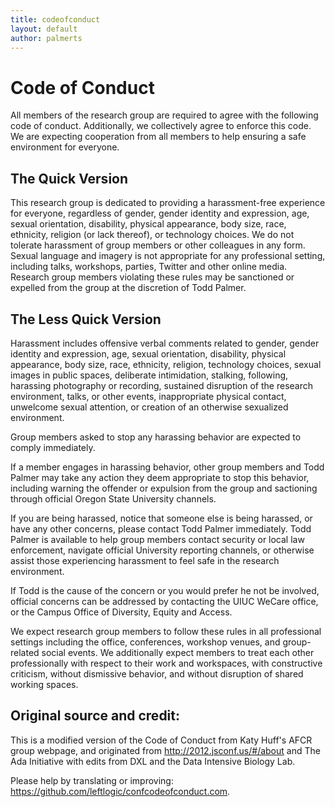 ```yaml
---
title: codeofconduct
layout: default
author: palmerts
---
```

# Code of Conduct

All members of the research group are required to agree with the following code of conduct. Additionally, we collectively agree 
to enforce this code. We are expecting cooperation from all members to help ensuring a safe environment for everyone.

## The Quick Version

This research group is dedicated to providing a harassment-free experience for everyone, regardless of gender, gender 
identity and expression, age, sexual orientation, disability, physical appearance, body size, race, ethnicity, religion (or lack thereof), 
or technology choices. We do not tolerate harassment of group members or other colleagues in any form. Sexual language and imagery is not 
appropriate for any professional setting, including talks, workshops, parties, Twitter and other online media. Research group members 
violating these rules may be sanctioned or expelled from the group at the discretion of Todd Palmer.

## The Less Quick Version

Harassment includes offensive verbal comments related to gender, gender identity and expression, age, sexual orientation, disability, 
physical appearance, body size, race, ethnicity, religion, technology choices, sexual images in public spaces, deliberate intimidation, 
stalking, following, harassing photography or recording, sustained disruption of the research environment, talks, or other events, 
inappropriate physical contact, unwelcome sexual attention, or creation of an otherwise sexualized environment.

Group members asked to stop any harassing behavior are expected to comply immediately.

If a member engages in harassing behavior, other group members and Todd Palmer may take any action they deem appropriate to stop this behavior, 
including warning the offender or expulsion from the group and sactioning through official Oregon State University channels.

If you are being harassed, notice that someone else is being harassed, or have any other concerns, please contact Todd Palmer immediately. 
Todd Palmer is available to help group members contact security or local law enforcement, navigate official University reporting channels, 
or otherwise assist those experiencing harassment to feel safe in the research environment.

If Todd is the cause of the concern or you would prefer he not be involved, official concerns can be addressed by contacting the 
UIUC WeCare office, or the Campus Office of Diversity, Equity and Access.

We expect research group members to follow these rules in all professional settings including the office, conferences, workshop venues, 
and group-related social events. We additionally expect members to treat each other professionally with respect to their work and workspaces, 
with constructive criticism, without dismissive behavior, and without disruption of shared working spaces.

## Original source and credit:

This is a modified version of the Code of Conduct from Katy Huff's AFCR group webpage, and originated from http://2012.jsconf.us/#/about and 
The Ada Initiative with edits from DXL and the Data Intensive Biology Lab.

Please help by translating or improving: https://github.com/leftlogic/confcodeofconduct.com.
